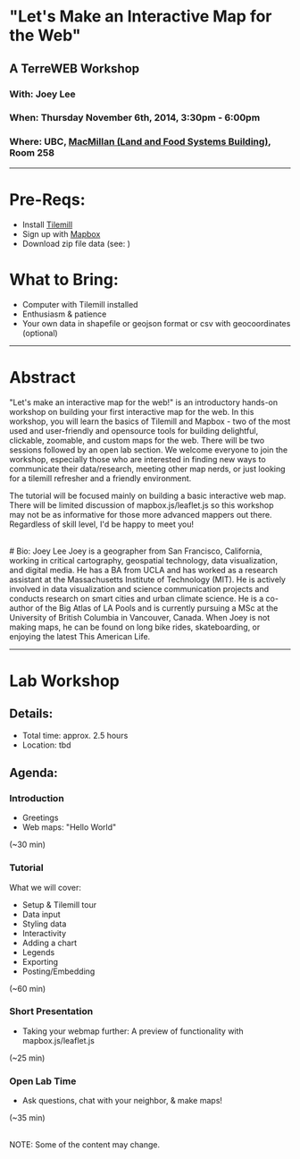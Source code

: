 # "Let's Make an Interactive Map for the Web" 
## A TerreWEB Workshop 
### With: Joey Lee
### When: Thursday November 6th, 2014, 3:30pm - 6:00pm
### Where: UBC, [MacMillan (Land and Food Systems Building)](http://www.maps.ubc.ca/PROD/index_detail.php?locat1=386), Room 258   

***

# Pre-Reqs:
+ Install [Tilemill ](https://www.mapbox.com/tilemill/)
+ Sign up with [Mapbox](https://www.mapbox.com/)
+ Download zip file data (see: )


# What to Bring:
+ Computer with Tilemill installed 
+ Enthusiasm & patience
+ Your own data in shapefile or geojson format or csv with geocoordinates (optional)


***
# Abstract
"Let's make an interactive map for the web!" is an introductory hands-on workshop on building your first interactive map for the web. In this workshop, you will learn the basics of Tilemill and Mapbox - two of the most used and user-friendly and opensource tools for building delightful, clickable, zoomable, and custom maps for the web. There will be two sessions followed by an open lab section. We welcome everyone to join the workshop, especially those who are interested in finding new ways to communicate their data/research, meeting other map nerds, or just looking for a tilemill refresher and a friendly environment.

The tutorial will be focused mainly on building a basic interactive web map. There will be limited discussion of mapbox.js/leaflet.js so this workshop may not be as informative for those more advanced mappers out there. Regardless of skill level, I'd be happy to meet you! 

</br>
# Bio: Joey Lee
Joey is a geographer from San Francisco, California, working in critical cartography, geospatial technology, data visualization, and digital media. He has a BA from UCLA and has worked as a research assistant at the Massachusetts Institute of Technology (MIT). He is actively involved in data visualization and science communication projects and conducts research on smart cities and urban climate science. He is a co-author of the Big Atlas of LA Pools and is currently pursuing a MSc at the University of British Columbia in Vancouver, Canada. When Joey is not making maps, he can be found on long bike rides, skateboarding, or enjoying the latest This American Life.

***
# Lab Workshop
## Details:
+ Total time: approx. 2.5 hours
+ Location: tbd


## Agenda:

### Introduction 
+ Greetings 
+ Web maps: "Hello World"
 
 (~30 min) 


 
### Tutorial 
  What we will cover: 
  
  + Setup & Tilemill tour
  + Data input
  + Styling data
  + Interactivity
  + Adding a chart
  + Legends
  + Exporting
  + Posting/Embedding
  
  (~60 min)

 
### Short Presentation
+ Taking your webmap further: A preview of functionality with mapbox.js/leaflet.js

(~25 min)



### Open Lab Time
+ Ask questions, chat with your neighbor, & make maps!

(~35 min)

</br>
NOTE: Some of the content may change.


